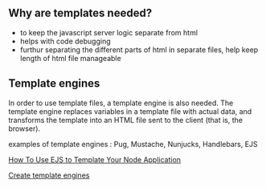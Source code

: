 ## Why are templates needed?

- to keep the javascript server logic separate from html
- helps with code debugging
- furthur separating the different parts of html in separate files, help keep length of html file manageable

## Template engines

In order to use template files, a template engine is also needed. The template engine replaces variables in a template file with actual data, and transforms the template into an HTML file sent to the client (that is, the browser).

examples of template engines : Pug, Mustache, Nunjucks, Handlebars, EJS

[How To Use EJS to Template Your Node Application](https://web.compass.lighthouselabs.ca/fa2b7dce-22ae-4bc6-9a59-1a4f98d23571)

[Create template engines](https://www.digitalocean.com/community/tutorials/how-to-use-ejs-to-template-your-node-application)